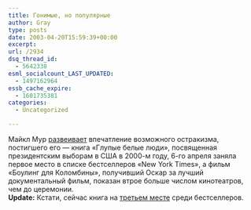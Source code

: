 ```yaml
---
title: Гонимые, но популярные
author: Gray
type: posts
date: 2003-04-20T15:59:39+00:00
excerpt:
url: /2934
dsq_thread_id:
  - 5642338
esml_socialcount_LAST_UPDATED:
  - 1497162964
essb_cache_expire:
  - 1601735381
categories:
  - Uncategorized

---
```








Майкл Мур <a href="http://www.commondreams.org/views03/0409-09.htm" target="_blank">развеивает</a> впечатление возможного остракизма, постигшего его &#8212; книга &#171;Глупые белые люди&#187;, посвященная президентским выборам в США в 2000-м году, 6-го апреля заняла первое место в списке бестселлеров &#171;New York Times&#187;, а фильм &#171;Боулинг для Коломбины&#187;, получивший Оскар за лучший документальный фильм, показан втрое больше числом кинотеатров, чем до церемонии.  
**Update:** Кстати, сейчас книга на <a href="http://nytimes.com/pages/books/bestseller/index.html" target="_blank">третьем месте</a> среди бестселлеров.